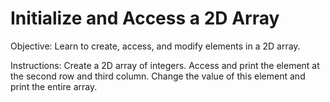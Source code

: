 # Initialize and Access a 2D Array
Objective: Learn to create, access, and modify elements in a 2D array.

Instructions:
Create a 2D array of integers.
Access and print the element at the second row and third column.
Change the value of this element and print the entire array.